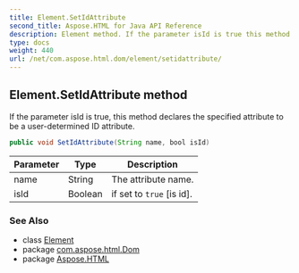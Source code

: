 ```yaml
---
title: Element.SetIdAttribute
second_title: Aspose.HTML for Java API Reference
description: Element method. If the parameter isId is true this method declares the specified attribute to be a user-determined ID attribute
type: docs
weight: 440
url: /net/com.aspose.html.dom/element/setidattribute/
---
```

## Element.SetIdAttribute method

If the parameter isId is true, this method declares the specified attribute to be a user-determined ID attribute.

```java
public void SetIdAttribute(String name, bool isId)
```

| Parameter | Type | Description |
| --- | --- | --- |
| name | String | The attribute name. |
| isId | Boolean | if set to `true` [is id]. |

### See Also

* class [Element](../)
* package [com.aspose.html.Dom](../../element/)
* package [Aspose.HTML](../../../)
